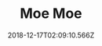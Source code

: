 ---
title: Moe Moe
artist: Moe Shop
date: 2018-12-17T02:09:10.566Z
cover: /upload/a4162111118_16.jpg
styles:
  - Electronic
  - Electronica
  - Electro-Funk
links:
  spotify: https://play.spotify.com/album/1h7kMRFaA3yMOxBJMURigv
  youtube: https://music.youtube.com/watch?v=F9Ay74LfKd4
  applemusic: https://itunes.apple.com/us/album/moe-moe-ep/1357429710?uo=4
  soundcloud: https://soundcloud.com/moeshop/sets/moe-moe
  bandcamp: https://moeshop.bandcamp.com/album/moe-moe
  googleplay: https://play.google.com/music/m/Bfyveumbcisxesrdqxmivpxo7sq?signup_if_needed=1
  deezer: https://www.deezer.com/album/55175172
---